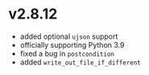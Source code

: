 # v2.8.12

* added optional `ujson` support
* officially supporting Python 3.9
* fixed a bug in `postcondition`
* added `write_out_file_if_different`